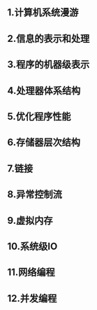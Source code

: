 ## 1.计算机系统漫游
## 2.信息的表示和处理
## 3.程序的机器级表示
## 4.处理器体系结构
## 5.优化程序性能
## 6.存储器层次结构
##
## 7.链接
## 8.异常控制流
## 9.虚拟内存
## 10.系统级IO
## 11.网络编程
## 12.并发编程
##
